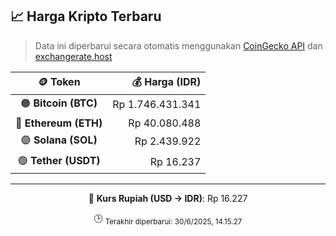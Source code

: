 

<!-- HARGA_KRIPTO -->
## 📈 Harga Kripto Terbaru

> Data ini diperbarui secara otomatis menggunakan [CoinGecko API](https://www.coingecko.com/) dan [exchangerate.host](https://exchangerate.host/)

<div align="center">

| 🪙 Token | 💰 Harga (IDR) |
|:------:|---------------:|
| 🟠 **Bitcoin (BTC)**   | Rp 1.746.431.341 |
| 🔵 **Ethereum (ETH)**  | Rp 40.080.488 |
| 🟣 **Solana (SOL)**    | Rp 2.439.922 |
| 🟢 **Tether (USDT)**   | Rp 16.237 |

---

💱 **Kurs Rupiah (USD → IDR)**: Rp 16.227

🕒 <sub>Terakhir diperbarui: 30/6/2025, 14.15.27</sub>

</div>
<!-- /HARGA_KRIPTO -->